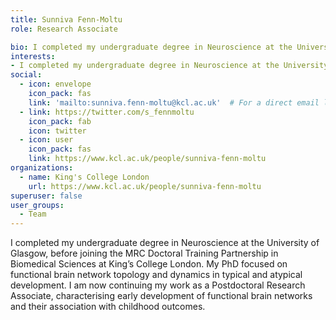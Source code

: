 ```yaml
---
title: Sunniva Fenn-Moltu
role: Research Associate

bio: I completed my undergraduate degree in Neuroscience at the University of Glasgow, before joining the MRC Doctoral Training Partnership in Biomedical Sciences at King’s College London. My PhD focused on functional brain network topology and dynamics in typical and atypical development. I am now continuing my work as a Postdoctoral Research Associate, characterising early development of functional brain networks and their association with childhood outcomes.
interests:
- I completed my undergraduate degree in Neuroscience at the University of Glasgow, before joining the MRC Doctoral Training Partnership in Biomedical Sciences at King’s College London. My PhD focuse on functional brain network topology and dynamics in typical and atypical development.
social:
  - icon: envelope
    icon_pack: fas
    link: 'mailto:sunniva.fenn-moltu@kcl.ac.uk'  # For a direct email link, use "mailto:test@example.org".
  - link: https://twitter.com/s_fennmoltu
    icon_pack: fab
    icon: twitter
  - icon: user
    icon_pack: fas
    link: https://www.kcl.ac.uk/people/sunniva-fenn-moltu  
organizations:
  - name: King's College London
    url: https://www.kcl.ac.uk/people/sunniva-fenn-moltu
superuser: false
user_groups:
  - Team
---
```

I completed my undergraduate degree in Neuroscience at the University of Glasgow, before joining the MRC Doctoral Training Partnership in Biomedical Sciences at King’s College London. My PhD focused on functional brain network topology and dynamics in typical and atypical development. I am now continuing my work as a Postdoctoral Research Associate, characterising early development of functional brain networks and their association with childhood outcomes.
